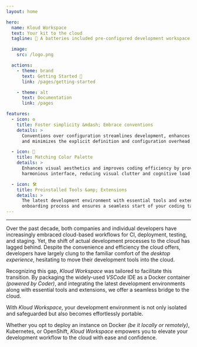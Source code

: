```yaml
---
layout: home

hero:
  name: Kloud Workspace
  text: Your kit to the cloud
  tagline: 🔋 A batteries included pre-configured development workspace

  image:
    src: /logo.png

  actions:
    - theme: brand
      text: Getting Started 🚀
      link: /pages/getting-started

    - theme: alt
      text: Documentation
      link: /pages

features:
  - icon: ⚙
    title: Foster simplicity &mdash; Embrace conventions
    details: >
      Conventions over configuration streamlines development, enhances productivity, consistency,
      and minimizes the explicit definition and configuration overhead.

  - icon: 🎨
    title: Matching Color Palette
    details: >
      Enhances visual aesthetics and improves coding efficiency by providing a cohesive and
      harmonious interface, reducing visual clutter and cognitive load for developers.

  - icon: 🛠
    title: Preinstalled Tools &amp; Extensions
    details: >
      The latest development environment with essential tools and extensions to expedite the
      onboarding process and ensures a seamless start of your coding tasks.
---
```


---

Over the past decade, both companies and individual developers have increasingly embraced
cloud-based workflows for CI, deployment, testing, and staging.
Yet, the shift of actual development processes to the cloud has lagged behind.
Despite the convenience and efficiency the cloud offers, developers have largely clung to
the familiar comfort of the *desktop experience*, hesitating to move their development
tools into the cloud.

Recognizing this gap, *Kloud Workspace* was tailored to facilitate this transition.
By packaging the widely-used *VSCode* IDE as a Docker container *(powered by Coder)*,
and integrating the latest development environments along with essential tools and
extensions, we offer a seamless bridge to the cloud.

With *Kloud Workspace*, your development environment is not only isolated and safeguarded
but also becomes effortlessly portable.

Whether you opt to deploy an instance on Docker *(be it locally or remotely)*, Kubernetes,
or OpenShift, *Kloud Workspace* empowers you to elevate your development workflow to the
cloud with ease and confidence.
